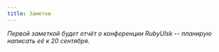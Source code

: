 ```yaml
---
title: Заметки
---
```


*Первой заметкой будет отчёт о конференции RubyUlsk -- планирую написать её к 20 сентября.*

